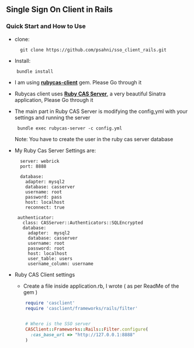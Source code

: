 ## Single Sign On Client in Rails

### Quick Start and How to Use

* clone:

  ```
    git clone https://github.com/psahni/sso_client_rails.git
  ```

* Install:
```
    bundle install
```

* I am using **[rubycas-client](https://github.com/rubycas/rubycas-client)** gem. Please Go through it

* Rubycas client uses **[Ruby CAS Server](https://github.com/rubycas/rubycas-server)**, a very beautiful Sinatra application, Please Go through it

* The main part in Ruby CAS Server is modifying the config,yml with your settings and running the server

   ```
    bundle exec rubycas-server -c config.yml
   ```

    Note: You have to create the user in the ruby cas server database

* My Ruby Cas Server Settings are:

    ```
      server: webrick
      port: 8888

      database:
        adapter: mysql2
        database: casserver
        username: root
        password: pass
        host: localhost
        reconnect: true

     authenticator:
       class: CASServer::Authenticators::SQLEncrypted
       database:
         adapter:  mysql2
         database: casserver
         username: root
         password: root
         host: localhost
         user_table: users
         username_column: username

    ```



* Ruby CAS Client settings

   - Create a file inside application.rb, I wrote ( as per ReadMe of the gem )

   ```ruby
       require 'casclient'
       require 'casclient/frameworks/rails/filter'


       # Where is the SSO server
       CASClient::Frameworks::Rails::Filter.configure(
         :cas_base_url => "http://127.0.0.1:8888"
       )
   ```
